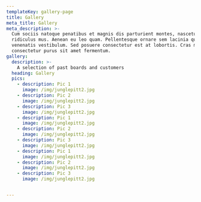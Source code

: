 ```yaml
---
templateKey: gallery-page
title: Gallery
meta_title: Gallery
meta_description: >-
  Cum sociis natoque penatibus et magnis dis parturient montes, nascetur
  ridiculus mus. Aenean eu leo quam. Pellentesque ornare sem lacinia quam
  venenatis vestibulum. Sed posuere consectetur est at lobortis. Cras mattis
  consectetur purus sit amet fermentum.
gallery:
  description: >-
    A selection of past boards and customers
  heading: Gallery
  pics:
    - description: Pic 1
      image: /img/junglepitt2.jpg
    - description: Pic 2
      image: /img/junglepitt2.jpg
    - description: Pic 3
      image: /img/junglepitt2.jpg
    - description: Pic 1
      image: /img/junglepitt2.jpg
    - description: Pic 2
      image: /img/junglepitt2.jpg
    - description: Pic 3
      image: /img/junglepitt2.jpg
    - description: Pic 1
      image: /img/junglepitt2.jpg
    - description: Pic 2
      image: /img/junglepitt2.jpg
    - description: Pic 3
      image: /img/junglepitt2.jpg


---
```

